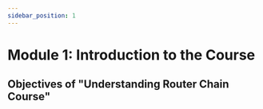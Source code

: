 ```yaml
---
sidebar_position: 1
---
```


# Module 1: Introduction to the Course

## Objectives of "Understanding Router Chain Course"


